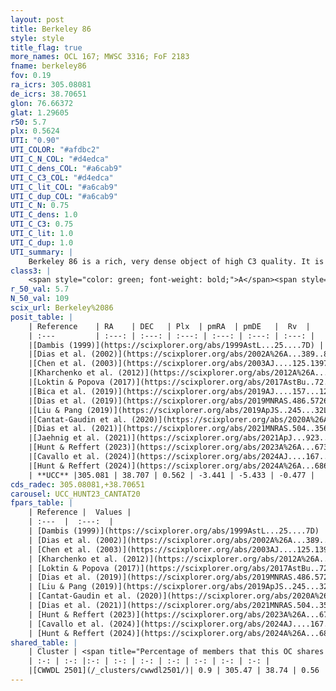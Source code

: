 ```yaml
---
layout: post
title: Berkeley 86
style: style
title_flag: true
more_names: OCL 167; MWSC 3316; FoF 2183
fname: berkeley86
fov: 0.19
ra_icrs: 305.08081
de_icrs: 38.70651
glon: 76.66372
glat: 1.29605
r50: 5.7
plx: 0.5624
UTI: "0.90"
UTI_COLOR: "#afdbc2"
UTI_C_N_COL: "#d4edca"
UTI_C_dens_COL: "#a6cab9"
UTI_C_C3_COL: "#d4edca"
UTI_C_lit_COL: "#a6cab9"
UTI_C_dup_COL: "#a6cab9"
UTI_C_N: 0.75
UTI_C_dens: 1.0
UTI_C_C3: 0.75
UTI_C_lit: 1.0
UTI_C_dup: 1.0
UTI_summary: |
    Berkeley 86 is a rich, very dense object of high C3 quality. It is very well-studied in the literature. This object shares a very small percentage of members with a later reported entry.
class3: |
    <span style="color: green; font-weight: bold;">A</span><span style="color: #FFC300; font-weight: bold;">B</span>
r_50_val: 5.7
N_50_val: 109
scix_url: Berkeley%2086
posit_table: |
    | Reference    | RA    | DEC   | Plx  | pmRA  | pmDE   |  Rv  |
    | :---         | :---: | :---: | :---: | :---: | :---: | :---: |
    |[Dambis (1999)](https://scixplorer.org/abs/1999AstL...25....7D) | 305.05 | 38.69 | -- | -- | -- | -- |
    |[Dias et al. (2002)](https://scixplorer.org/abs/2002A%26A...389..871D) | 305.1 | 38.7 | -- | -4.56 | -5.56 | -25.54 |
    |[Chen et al. (2003)](https://scixplorer.org/abs/2003AJ....125.1397C) | 305.095 | 38.743 | -- | -3.8 | -4.11 | -19.3 |
    |[Kharchenko et al. (2012)](https://scixplorer.org/abs/2012A%26A...543A.156K) | 305.052 | 38.69 | -- | -4.4 | -2.17 | -- |
    |[Loktin & Popova (2017)](https://scixplorer.org/abs/2017AstBu..72..257L) | 305.1 | 38.7 | -- | -4.56 | -5.56 | -19.3 |
    |[Bica et al. (2019)](https://scixplorer.org/abs/2019AJ....157...12B) | 305.087 | 38.663 | -- | -- | -- | -- |
    |[Dias et al. (2019)](https://scixplorer.org/abs/2019MNRAS.486.5726D) | 305.1 | 38.7 | 0.572 | -3.51 | -5.497 | -3.733 |
    |[Liu & Pang (2019)](https://scixplorer.org/abs/2019ApJS..245...32L) | 305.058 | 38.711 | 0.563 | -3.468 | -5.507 | -- |
    |[Cantat-Gaudin et al. (2020)](https://scixplorer.org/abs/2020A%26A...640A...1C) | 305.084 | 38.688 | 0.558 | -3.447 | -5.402 | -- |
    |[Dias et al. (2021)](https://scixplorer.org/abs/2021MNRAS.504..356D) | 305.104 | 38.706 | 0.561 | -3.437 | -5.406 | -- |
    |[Jaehnig et al. (2021)](https://scixplorer.org/abs/2021ApJ...923..129J) | 305.062 | 38.689 | 0.586 | -3.456 | -5.454 | -- |
    |[Hunt & Reffert (2023)](https://scixplorer.org/abs/2023A%26A...673A.114H) | 305.077 | 38.68 | 0.563 | -3.453 | -5.469 | -42.479 |
    |[Cavallo et al. (2024)](https://scixplorer.org/abs/2024AJ....167...12C) | 305.084 | 38.702 | 0.565 | -- | -- | -- |
    |[Hunt & Reffert (2024)](https://scixplorer.org/abs/2024A%26A...686A..42H) | 305.077 | 38.68 | 0.563 | -3.453 | -5.469 | -42.479 |
    | **UCC** |305.081 | 38.707 | 0.562 | -3.441 | -5.433 | -0.477 | 
cds_radec: 305.08081,+38.70651
carousel: UCC_HUNT23_CANTAT20
fpars_table: |
    | Reference |  Values |
    | :---  |  :---:  |
    | [Dambis (1999)](https://scixplorer.org/abs/1999AstL...25....7D) | `E_B-V_=0.996, DM0=9.48, log_age_=6.4` |
    | [Dias et al. (2002)](https://scixplorer.org/abs/2002A%26A...389..871D) | `E(B-V)=0.898, Dist=1112.0, Age=7.116` |
    | [Chen et al. (2003)](https://scixplorer.org/abs/2003AJ....125.1397C) | `HDis=1112, Age=0.01` |
    | [Kharchenko et al. (2012)](https://scixplorer.org/abs/2012A%26A...543A.156K) | `e_bv=0.958, distance=1653, log_age=6.8` |
    | [Loktin & Popova (2017)](https://scixplorer.org/abs/2017AstBu..72..257L) | `E(B-V)=0.898, Dmod=10.231, logt=7.116` |
    | [Dias et al. (2019)](https://scixplorer.org/abs/2019MNRAS.486.5726D) | `E(B-V)=0.79, Dist=1861, logAge=7.192, Z=0.026` |
    | [Liu & Pang (2019)](https://scixplorer.org/abs/2019ApJS..245...32L) | `Age=0.005, Z=0.5` |
    | [Cantat-Gaudin et al. (2020)](https://scixplorer.org/abs/2020A%26A...640A...1C) | `AVNN=2.77, DMNN=11.05, AgeNN=7.04` |
    | [Dias et al. (2021)](https://scixplorer.org/abs/2021MNRAS.504..356D) | `Av=2.59, Dist=1719, logage=6.775, [Fe/H]=0.18` |
    | [Hunt & Reffert (2023)](https://scixplorer.org/abs/2023A%26A...673A.114H) | `AV50=2.548, diffAV50=1.124, MOD50=11.159, logAge50=6.575` |
    | [Cavallo et al. (2024)](https://scixplorer.org/abs/2024AJ....167...12C) | `AV50=2.42, dMod50=11.2, logAge50=6.75, [Fe/H]50=0.32` |
    | [Hunt & Reffert (2024)](https://scixplorer.org/abs/2024A%26A...686A..42H) | `MassJ=317.198` |
shared_table: |
    | Cluster | <span title="Percentage of members that this OC shares with the ones listed">%</span>   | RA   | DEC   | Plx   | pmRA  | pmDE  | Rv | UTI |
    | :-: | :-: |:-: | :-: | :-: | :-: | :-: | :-: | :-: |
    |[CWWDL 2501](/_clusters/cwwdl2501/)| 0.9 | 305.47 | 38.74 | 0.56 | -3.28 | -5.68 | -- |0.04 |
---
```

